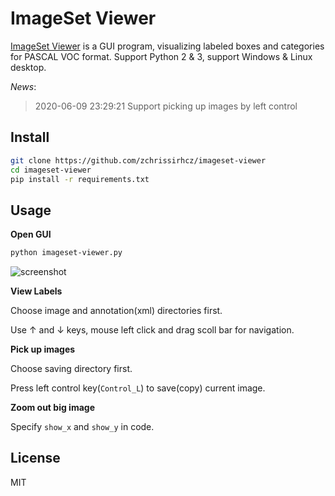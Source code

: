 # ImageSet Viewer

[ImageSet Viewer](https://github.com/zchrissirhcz/imageset-viewer) is a GUI program, visualizing labeled boxes and categories for PASCAL VOC format. Support Python 2 & 3, support Windows & Linux desktop.

_News_:
> 2020-06-09 23:29:21
> Support picking up images by left control

## Install

```bash
git clone https://github.com/zchrissirhcz/imageset-viewer
cd imageset-viewer
pip install -r requirements.txt
```


## Usage

**Open GUI**
```bash
python imageset-viewer.py
```


![screenshot](https://user-images.githubusercontent.com/3831847/84168090-94bf9580-aaa9-11ea-9aeb-a56d476e2610.png)



**View Labels**

Choose image and annotation(xml) directories first. 

Use $\uparrow$ and $\downarrow$ keys, mouse left click and drag scoll bar for navigation.


**Pick up images**

Choose saving directory first.

Press left control key(`Control_L`) to save(copy) current image.


**Zoom out big image**

Specify `show_x` and `show_y` in code.


## License

MIT
